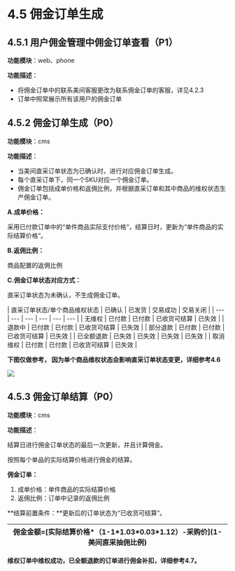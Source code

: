 # 4.5 佣金订单生成

## 4.5.1 用户佣金管理中佣金订单查看（P1）

**功能模块**：web、phone

**功能描述**：

* 将佣金订单中的联系美间客服更改为联系佣金订单的客服，详见4.2.3
* 订单中照常展示所有该用户的佣金订单

## 4.5.2 佣金订单生成（P0）

**功能模块**：cms

**功能描述**：

* 当美间直采订单状态为已确认时，进行对应佣金订单生成。
* 每个直采订单下，同一个SKU对应一个佣金订单。
* 佣金订单包括成单价格和返佣比例，并根据直采订单和其中商品的维权状态生产佣金订单。

**A.成单价格：**

采用已付款订单中的“单件商品实际支付价格“，结算日时，更新为“单件商品的实际结算价格“。

**B.返佣比例：**

商品配置的返佣比例

**C.佣金订单状态对应方式：**

直采订单状态为未确认，不生成佣金订单。

| 直采订单状态/单个商品维权状态 | 已确认 | 已发货 | 交易成功 | 交易关闭 |
| --- | --- | --- | --- | --- | --- |
| 无维权 | 已付款 | 已付款 | 已收货可结算 | 已失效 |
| 退款中 | 已付款 | 已付款 | 已收货可结算 | 已失效 |
| 部分退款 | 已付款 | 已付款 | 已收货可结算 | 已失效 |
| 已全额退款 | 已失效 | 已失效 | 已失效 | 已失效 |
| 取消维权 | 已付款 | 已付款 | 已收货可结算 | 已失效 |

**下图仅做参考， 因为单个商品维权状态会影响直采订单状态变更，详细参考4.6**



![](http://192.168.1.75/documents/%E5%BA%94%E7%94%A8Web/Sprint28/_book/assets/%E8%AE%A2%E5%8D%95%E7%8A%B6%E6%80%81%E5%90%8C%E6%AD%A5.png)

## 4.5.3 佣金订单结算（P0）

**功能模块**：cms

**功能描述**：

结算日进行佣金订单状态的最后一次更新，并且计算佣金。

按照每个单品的实际结算价格进行佣金的结算。

**佣金订单：**

1. 成单价格：单件商品的实际结算价格
2. 返佣比例：订单中记录的返佣比例

**结算前置条件：**更新后的订单状态为“已收货可结算“。

| 佣金金额=\[实际结算价格\*（1-1\*1.03\*0.03\*1.12）-采购价\]\(1-美间直采抽佣比例\) |
| --- |




**维权订单中维权成功，已全额退款的订单进行佣金补扣，详细参考4.7。**



